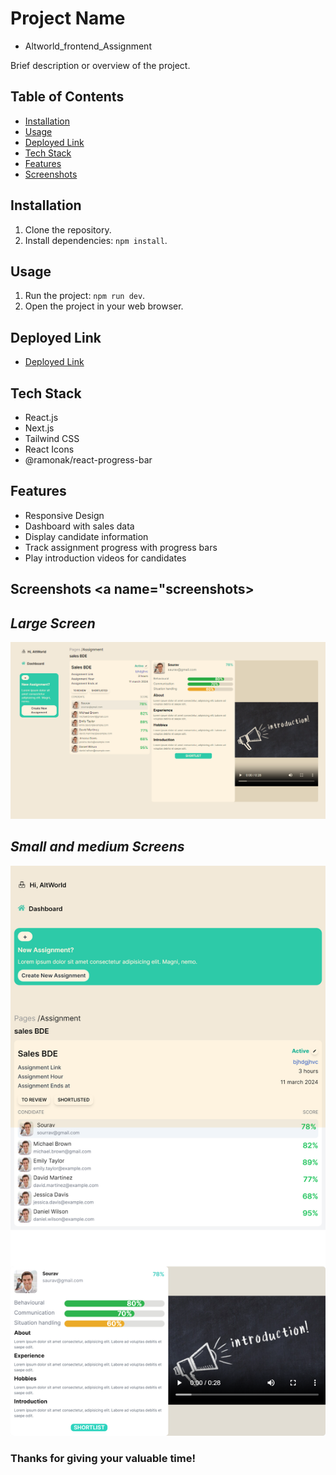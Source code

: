 # Project Name
- Altworld_frontend_Assignment

Brief description or overview of the project.

## Table of Contents
- [Installation](#installation)
- [Usage](#usage)
- [Deployed Link](#deployed)
- [Tech Stack](#tech-stack)
- [Features](#features)
- [Screenshots](#screenshots)

## Installation <a name="installation">

1. Clone the repository.
2. Install dependencies: `npm install`.

## Usage <a name="usage">

1. Run the project: `npm run dev`.
2. Open the project in your web browser.

## Deployed Link <a name="deployed">
- [Deployed Link](https://vishal-altworld.vercel.app/)

## Tech Stack <a name="tech-stack">

- React.js
- Next.js
- Tailwind CSS
- React Icons
- @ramonak/react-progress-bar

## Features <a name="features">

- Responsive Design
- Dashboard with sales data
- Display candidate information
- Track assignment progress with progress bars
- Play introduction videos for candidates

## Screenshots <a name="screenshots>

## **_Large Screen_**

<img width="1075" alt="large-screen-screenshot" src="https://github.com/VishalKNigam/Altworld_frontend_Assignment/blob/main/public/large_screen.png">

## **_Small and medium Screens_**

<img width="1075" alt="small-medium-screen-screenshot" src="https://github.com/VishalKNigam/Altworld_frontend_Assignment/blob/main/public/small_screen.png">

### Thanks for giving your valuable time!
